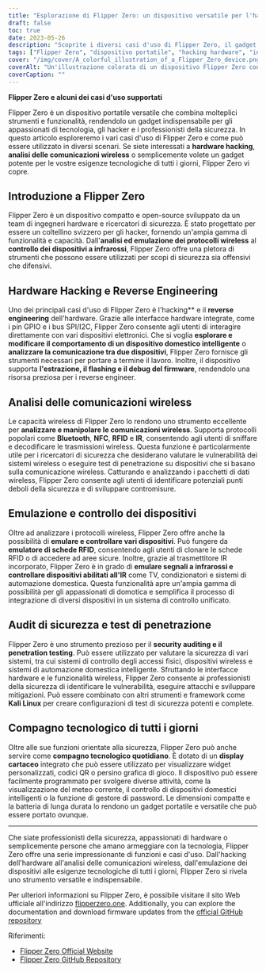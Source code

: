 ```yaml
---
title: "Esplorazione di Flipper Zero: un dispositivo versatile per l'hacking e la sicurezza"
draft: false
toc: true
date: 2023-05-26
description: "Scoprite i diversi casi d'uso di Flipper Zero, il gadget portatile definitivo per l'hacking dell'hardware, l'analisi delle comunicazioni wireless e le esigenze tecnologiche di tutti i giorni."
tags: ["Flipper Zero", "dispositivo portatile", "hacking hardware", "ingegneria inversa", "analisi delle comunicazioni wireless", "controllo del dispositivo", "audit di sicurezza", "test di penetrazione", "compagno tecnologico di tutti i giorni", "open-source", "Bluetooth", "NFC", "RFID", "IR", "emulazione", "test di sicurezza", "Kali Linux", "display e-paper", "Codici QR", "automazione domestica", "vulnerabilità della sicurezza", "protocolli wireless", "estrazione del firmware", "lampeggiante", "debug", "sistemi di controllo degli accessi fisici", "sistemi di automazione domestica intelligente", "emulazione del dispositivo", "vulnerabilità del sistema wireless", "contromisure", "gadget compatto"]
cover: "/img/cover/A_colorful_illustration_of_a_Flipper_Zero_device.png"
coverAlt: "Un'illustrazione colorata di un dispositivo Flipper Zero con vari strumenti e segnali wireless intorno, a simboleggiare la sua versatilità e le sue capacità"
coverCaption: ""
---
```


**Flipper Zero e alcuni dei casi d'uso supportati**

Flipper Zero è un dispositivo portatile versatile che combina molteplici strumenti e funzionalità, rendendolo un gadget indispensabile per gli appassionati di tecnologia, gli hacker e i professionisti della sicurezza. In questo articolo esploreremo i vari casi d'uso di Flipper Zero e come può essere utilizzato in diversi scenari. Se siete interessati a **hardware hacking**, **analisi delle comunicazioni wireless** o semplicemente volete un gadget potente per le vostre esigenze tecnologiche di tutti i giorni, Flipper Zero vi copre.

## Introduzione a Flipper Zero

Flipper Zero è un dispositivo compatto e open-source sviluppato da un team di ingegneri hardware e ricercatori di sicurezza. È stato progettato per essere un coltellino svizzero per gli hacker, fornendo un'ampia gamma di funzionalità e capacità. Dall'**analisi ed emulazione dei protocolli wireless** al **controllo dei dispositivi a infrarossi**, Flipper Zero offre una pletora di strumenti che possono essere utilizzati per scopi di sicurezza sia offensivi che difensivi.

## Hardware Hacking e Reverse Engineering

Uno dei principali casi d'uso di Flipper Zero è l'hacking** e il **reverse engineering** dell'hardware. Grazie alle interfacce hardware integrate, come i pin GPIO e i bus SPI/I2C, Flipper Zero consente agli utenti di interagire direttamente con vari dispositivi elettronici. Che si voglia **esplorare e modificare il comportamento di un dispositivo domestico intelligente** o **analizzare la comunicazione tra due dispositivi**, Flipper Zero fornisce gli strumenti necessari per portare a termine il lavoro. Inoltre, il dispositivo supporta **l'estrazione, il flashing e il debug del firmware**, rendendolo una risorsa preziosa per i reverse engineer.

## Analisi delle comunicazioni wireless

Le capacità wireless di Flipper Zero lo rendono uno strumento eccellente per **analizzare e manipolare le comunicazioni wireless**. Supporta protocolli popolari come **Bluetooth**, **NFC**, **RFID** e **IR**, consentendo agli utenti di sniffare e decodificare le trasmissioni wireless. Questa funzione è particolarmente utile per i ricercatori di sicurezza che desiderano valutare le vulnerabilità dei sistemi wireless o eseguire test di penetrazione su dispositivi che si basano sulla comunicazione wireless. Catturando e analizzando i pacchetti di dati wireless, Flipper Zero consente agli utenti di identificare potenziali punti deboli della sicurezza e di sviluppare contromisure.

## Emulazione e controllo dei dispositivi

Oltre ad analizzare i protocolli wireless, Flipper Zero offre anche la possibilità di **emulare e controllare vari dispositivi**. Può fungere da **emulatore di schede RFID**, consentendo agli utenti di clonare le schede RFID o di accedere ad aree sicure. Inoltre, grazie al trasmettitore IR incorporato, Flipper Zero è in grado di **emulare segnali a infrarossi e controllare dispositivi abilitati all'IR** come TV, condizionatori e sistemi di automazione domestica. Questa funzionalità apre un'ampia gamma di possibilità per gli appassionati di domotica e semplifica il processo di integrazione di diversi dispositivi in un sistema di controllo unificato.

## Audit di sicurezza e test di penetrazione

Flipper Zero è uno strumento prezioso per il **security auditing e il penetration testing**. Può essere utilizzato per valutare la sicurezza di vari sistemi, tra cui sistemi di controllo degli accessi fisici, dispositivi wireless e sistemi di automazione domestica intelligente. Sfruttando le interfacce hardware e le funzionalità wireless, Flipper Zero consente ai professionisti della sicurezza di identificare le vulnerabilità, eseguire attacchi e sviluppare mitigazioni. Può essere combinato con altri strumenti e framework come **Kali Linux** per creare configurazioni di test di sicurezza potenti e complete.

## Compagno tecnologico di tutti i giorni

Oltre alle sue funzioni orientate alla sicurezza, Flipper Zero può anche servire come **compagno tecnologico quotidiano**. È dotato di un **display cartaceo** integrato che può essere utilizzato per visualizzare widget personalizzati, codici QR o persino grafica di gioco. Il dispositivo può essere facilmente programmato per svolgere diverse attività, come la visualizzazione del meteo corrente, il controllo di dispositivi domestici intelligenti o la funzione di gestore di password. Le dimensioni compatte e la batteria di lunga durata lo rendono un gadget portatile e versatile che può essere portato ovunque.

______

Che siate professionisti della sicurezza, appassionati di hardware o semplicemente persone che amano armeggiare con la tecnologia, Flipper Zero offre una serie impressionante di funzioni e casi d'uso. Dall'hacking dell'hardware all'analisi delle comunicazioni wireless, dall'emulazione dei dispositivi alle esigenze tecnologiche di tutti i giorni, Flipper Zero si rivela uno strumento versatile e indispensabile.

Per ulteriori informazioni su Flipper Zero, è possibile visitare il sito Web ufficiale all'indirizzo [flipperzero.one](https://flipperzero.one/). Additionally, you can explore the documentation and download firmware updates from the [official GitHub repository](https://github.com/flipperdevices/flipper-zero-firmware)

Riferimenti:
- [Flipper Zero Official Website](https://flipperzero.one/)
- [Flipper Zero GitHub Repository](https://github.com/flipperdevices/flipper-zero-firmware)
